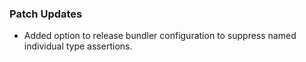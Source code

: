 ### Patch Updates

- Added option to release bundler configuration to suppress named individual type assertions.
